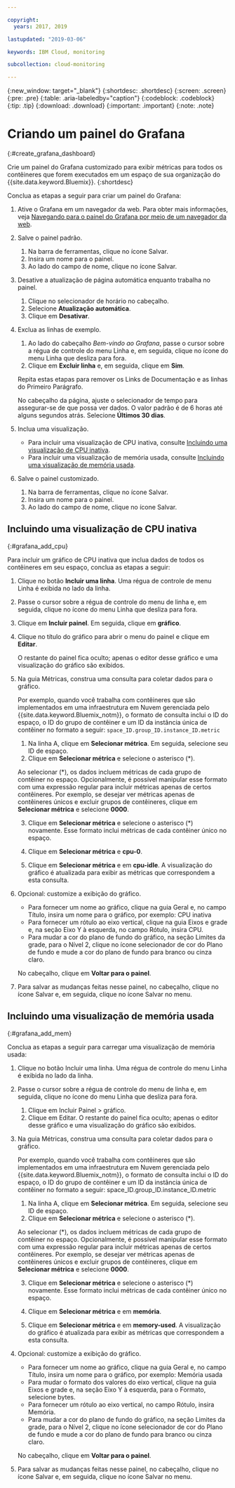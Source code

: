 ```yaml
---

copyright:
  years: 2017, 2019

lastupdated: "2019-03-06"

keywords: IBM Cloud, monitoring

subcollection: cloud-monitoring

---
```


{:new_window: target="_blank"}
{:shortdesc: .shortdesc}
{:screen: .screen}
{:pre: .pre}
{:table: .aria-labeledby="caption"}
{:codeblock: .codeblock}
{:tip: .tip}
{:download: .download}
{:important: .important}
{:note: .note}


# Criando um painel do Grafana
{:#create_grafana_dashboard}

Crie um painel do Grafana customizado para exibir métricas para todos os contêineres que forem executados
em um espaço de sua organização do {{site.data.keyword.Bluemix}}.
{:shortdesc}

Conclua as etapas a seguir para criar um painel do Grafana:

1. Ative o Grafana em um navegador da web. Para obter mais informações, veja [Navegando para o painel do Grafana por meio de um navegador da web](/docs/services/cloud-monitoring/grafana/navigating_grafana.html#launch_grafana_from_browser).

2. Salve o painel padrão.

    1. Na barra de ferramentas, clique no ícone Salvar.
    2. Insira um nome para o painel.
    3. Ao lado do campo de nome, clique no ícone Salvar.
   
3. Desative a atualização de página automática enquanto trabalha no painel. 

    1. Clique no selecionador de horário no cabeçalho.
    2. Selecione **Atualização automática**.
    3. Clique em **Desativar**.
 
 5. Exclua as linhas de exemplo.
 
     1. Ao lado do cabeçalho *Bem-vindo ao Grafana*, passe o cursor sobre a
régua de controle do menu Linha e, em seguida, clique no ícone do menu Linha que desliza para fora.
     2. Clique em **Excluir linha** e, em seguida, clique em
**Sim**.
     
     Repita estas etapas para remover os Links de Documentação e as linhas do Primeiro Parágrafo. 
     
     No cabeçalho da página, ajuste o selecionador de tempo para assegurar-se de que possa ver dados. O valor padrão é de 6 horas até alguns segundos atrás. Selecione **Últimos 30 dias**.
     
6. Inclua uma visualização.

    * Para incluir uma visualização de CPU inativa, consulte
[Incluindo uma visualização de CPU inativa](/docs/services/cloud-monitoring/grafana/create_grafana_dashboard.html#grafana_add_cpu).
    * Para incluir uma visualização de memória usada, consulte
[Incluindo uma visualização de memória usada](/docs/services/cloud-monitoring/grafana/create_grafana_dashboard.html#grafana_add_mem).
        
7. Salve o painel customizado.

    1. Na barra de ferramentas, clique no ícone Salvar.
    2. Insira um nome para o painel.
    3. Ao lado do campo de nome, clique no ícone Salvar.
    

## Incluindo uma visualização de CPU inativa
{:#grafana_add_cpu}

Para incluir um gráfico de CPU inativa que inclua dados de todos os contêineres em seu espaço, conclua
as etapas a seguir:

1. Clique no botão **Incluir uma linha**. Uma régua de controle de menu Linha é
exibida no lado da linha.
    
2. Passe o cursor sobre a régua de controle do menu de linha e, em seguida, clique no ícone do menu
Linha que desliza para fora.

3. Clique em **Incluir painel**. Em seguida, clique em
**gráfico**.

4. Clique no título do gráfico para abrir o menu do painel e clique em **Editar**. 

    O restante do painel fica oculto; apenas o editor desse gráfico e uma visualização do gráfico
são exibidos.
    
5. Na guia Métricas, construa uma consulta para coletar dados para o gráfico. 

    Por exemplo, quando você trabalha com contêineres que são implementados em uma infraestrutura em Nuvem gerenciada pelo {{site.data.keyword.Bluemix_notm}}, o formato de consulta inclui o ID do espaço, o ID do grupo de contêiner e um ID da instância única de contêiner no formato a seguir: `space_ID.group_ID.instance_ID.metric`
        
    1. Na linha A, clique em **Selecionar métrica**. Em seguida, selecione seu ID de
espaço.
    2. Clique em **Selecionar métrica** e selecione o asterisco (\*).
    
    Ao selecionar (\*), os dados incluem métricas de cada grupo de contêiner no espaço. Opcionalmente, é possível
manipular esse formato com uma expressão regular para incluir métricas apenas de certos contêineres. Por
exemplo, se desejar ver métricas apenas de contêineres únicos e excluir grupos de contêineres, clique em
**Selecionar métrica** e selecione **0000**.
        
    3. Clique em **Selecionar métrica** e selecione o asterisco (\*) novamente. Esse formato inclui métricas de cada contêiner único no espaço.
        
    4. Clique em **Selecionar métrica** e **cpu-0**.
        
    5. Clique em **Selecionar métrica** e em **cpu-idle**. A visualização do gráfico é atualizada para exibir as métricas que correspondem a esta consulta.
    
6. Opcional: customize a exibição do gráfico.
    
    * Para fornecer um nome ao gráfico, clique na guia Geral e, no campo Título, insira um nome para o
gráfico, por exemplo: CPU inativa
    * Para fornecer um rótulo ao eixo vertical, clique na guia Eixos e grade e, na seção Eixo Y à
esquerda, no campo Rótulo, insira CPU.
    * Para mudar a cor do plano de fundo do gráfico, na seção Limites da grade, para o Nível 2, clique
no ícone selecionador de cor do Plano de fundo e mude a cor do plano de fundo para branco ou cinza claro.
    
    No cabeçalho, clique em **Voltar para o painel**.
    
7. Para salvar as mudanças feitas nesse painel, no cabeçalho, clique no ícone Salvar e, em seguida,
clique no ícone Salvar no menu.


## Incluindo uma visualização de memória usada
{:#grafana_add_mem}

Conclua as etapas a seguir para carregar uma visualização de memória usada:

1. Clique no botão Incluir uma linha. Uma régua de controle do menu Linha é exibida no lado da linha.
   
2. Passe o cursor sobre a régua de controle do menu de linha e, em seguida, clique no ícone do menu
Linha que desliza para fora.

    1. Clique em Incluir Painel > gráfico.
    2. Clique em Editar. O restante do painel fica oculto; apenas o editor desse gráfico e uma visualização do gráfico
são exibidos.
    
3. Na guia Métricas, construa uma consulta para coletar dados para o gráfico. 

    Por exemplo, quando você trabalha com contêineres que são implementados em uma infraestrutura em Nuvem gerenciada pelo {{site.data.keyword.Bluemix_notm}}, o formato de consulta inclui o ID do espaço, o ID do grupo de contêiner e um ID da instância única de contêiner no formato a seguir: space_ID.group_ID.instance_ID.metric
        
    1. Na linha A, clique em **Selecionar métrica**. Em seguida, selecione seu ID de
espaço.
    2. Clique em **Selecionar métrica** e selecione o asterisco (\*).
    
    Ao selecionar (\*), os dados incluem métricas de cada grupo de contêiner no espaço. Opcionalmente, é possível
manipular esse formato com uma expressão regular para incluir métricas apenas de certos contêineres. Por
exemplo, se desejar ver métricas apenas de contêineres únicos e excluir grupos de contêineres, clique em
**Selecionar métrica** e selecione **0000**.
    
    3. Clique em **Selecionar métrica** e selecione o asterisco (\*) novamente. Esse formato inclui métricas de cada contêiner único no espaço.
        
    4. Clique em **Selecionar métrica** e em **memória**.
        
    5. Clique em **Selecionar métrica** e em **memory-used**. A visualização do gráfico é atualizada para exibir as métricas que correspondem a esta consulta.
    
6. Opcional: customize a exibição do gráfico.
    
    * Para fornecer um nome ao gráfico, clique na guia Geral e, no campo Título, insira um nome para o
gráfico, por exemplo: Memória usada
    *  Para mudar o formato dos valores do eixo vertical, clique na guia Eixos e
grade e, na seção Eixo Y à esquerda, para o Formato,
selecione bytes.
    * Para fornecer um rótulo ao eixo vertical, no campo Rótulo, insira
Memória.
    * Para mudar a cor do plano de fundo do gráfico, na seção Limites da grade, para o Nível 2, clique
no ícone selecionador de cor do Plano de fundo e mude a cor do plano de fundo para branco ou cinza claro.
    
    No cabeçalho, clique em **Voltar para o painel**.

7. Para salvar as mudanças feitas nesse painel, no cabeçalho, clique no ícone Salvar e, em seguida,
clique no ícone Salvar no menu.


